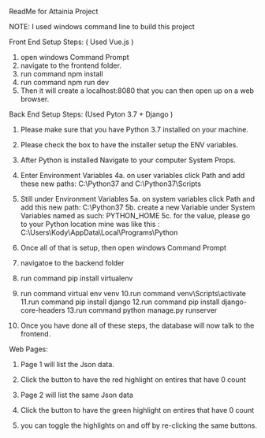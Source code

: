 ReadMe for Attainia Project

NOTE: I used windows command line to build this project

Front End Setup Steps: ( Used Vue.js )

1. open windows Command Prompt
2. navigate to the frontend folder.
3. run command npm install 
4. run command npm run dev
5. Then it will create a localhost:8080 that you can then open up on a web browser.


Back End Setup Steps:  (Used Pyton 3.7 + Django )

1. Please make sure that you have Python 3.7 installed on your machine. 
2. Please check the box to have the installer setup the ENV variables.
3. After Python is installed Navigate to your computer System Props.
4. Enter Environment Variables
	4a. on user variables click Path and add these new paths: C:\Python37 and C:\Python37\Scripts
5. Still under Environment Variables 
	5a. on system variables click Path and add this new path: C:\Python37
	5b. create a new Variable under System Variables named as such: PYTHON_HOME
	5c. for the value, please go to your Python location mine was like this : C:\Users\Kody\AppData\Local\Programs\Python
6. Once all of that is setup, then open windows Command Prompt
7. navigatoe to the backend folder
8. run command pip install virtualenv
9. run command virtual env venv
10.run command venv\Scripts\activate
11.run command pip install django
12.run command pip install django-core-headers
13.run command python manage.py runserver

14. Once you have done all of these steps, the database will now talk to the frontend.


Web Pages: 

1. Page 1 will list the Json data. 
2. Click the button to have the red highlight on entires that have 0 count
3. Page 2 will list the same Json data
4. Click the button to have the green highlight on entires that have 0 count

5. you can toggle the highlights on and off by re-clicking the same buttons.